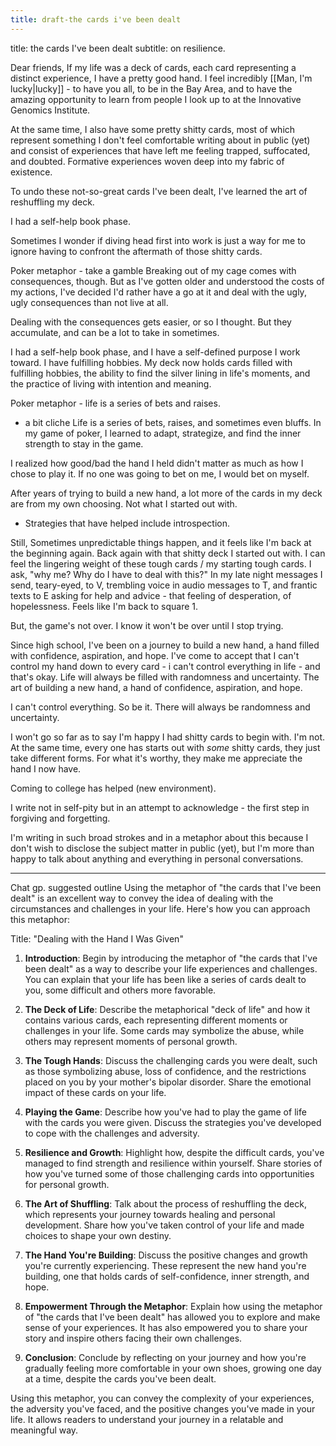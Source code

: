 ```yaml
---
title: draft-the cards i've been dealt
---
```

title: the cards I've been dealt
subtitle: on resilience.

Dear friends, 
If my life was a deck of cards, each card representing a distinct experience, I have a pretty good hand. I feel incredibly [[Man, I'm lucky|lucky]] - to have you all, to be in the Bay Area, and to have the amazing opportunity to learn from people I look up to at the Innovative Genomics Institute. 

At the same time, I also have some pretty shitty cards, most of which represent something I don't feel comfortable writing about in public (yet) and consist of experiences that have left me feeling trapped, suffocated, and doubted. Formative experiences woven deep into my fabric of existence.

To undo these not-so-great cards I've been dealt, I've learned the art of reshuffling my deck. 

I had a self-help book phase. 

Sometimes I wonder if diving head first into work is just a way for me to ignore having to confront the aftermath of those shitty cards. 


Poker metaphor - take a gamble
Breaking out of my cage comes with consequences, though. But as I've gotten older and understood the costs of my actions, I've decided I'd rather have a go at it and deal with the ugly, ugly consequences than not live at all. 

Dealing with the consequences gets easier, or so I thought. But they accumulate, and can be a lot to take in sometimes.

I had a self-help book phase, and I have a self-defined purpose I work toward. I have fulfilling hobbies. My deck now holds cards filled with fulfilling hobbies, the ability to find the silver lining in life's moments, and the practice of living with intention and meaning.

Poker metaphor - life is a series of bets and raises. 
- a bit cliche
Life is a series of bets, raises, and sometimes even bluffs. In my game of poker, I learned to adapt, strategize, and find the inner strength to stay in the game. 

I realized how good/bad the hand I held didn't matter as much as how I chose to play it.
If no one was going to bet on me, I would bet on myself.

After years of trying to build a new hand, a lot more of the cards in my deck are from my own choosing. Not what I started out with.
- Strategies that have helped include introspection. 

Still, 
Sometimes unpredictable things happen, and it feels like I'm back at the beginning again. Back again with that shitty deck I started out with.
I can feel the lingering weight of these tough cards / my starting tough cards. 
I ask, "why me? Why do I have to deal with this?" 
In my late night messages I send, teary-eyed, to V, trembling voice in audio messages to T, and frantic texts to E asking for help and advice - that feeling of desperation, of hopelessness. Feels like I'm back to square 1. 

But, the game's not over. I know it won't be over until I stop trying.

Since high school, 
I've been on a journey to build a new hand, a hand filled with confidence, aspiration, and hope. I've come to accept that I can't control my hand down to every card - i can't control everything in life - and that's okay. Life will always be filled with randomness and uncertainty.
The art of building a new hand, a hand of confidence, aspiration, and hope. 

I can't control everything. So be it. There will always be randomness and uncertainty.

I won't go so far as to say I'm happy I had shitty cards to begin with. I'm not. At the same time, every one has starts out with _some_ shitty cards, they just take different forms.
For what it's worthy, they make me appreciate the hand I now have. 


Coming to college has helped (new environment).

I write not in self-pity but in an attempt to acknowledge - the first step in forgiving and forgetting. 


I'm writing in such broad strokes and in a metaphor about this because I don't wish to disclose the subject matter in public (yet), but I'm more than happy to talk about anything and everything in personal conversations. 

---
Chat gp.  suggested outline
Using the metaphor of "the cards that I've been dealt" is an excellent way to convey the idea of dealing with the circumstances and challenges in your life. Here's how you can approach this metaphor:

Title: "Dealing with the Hand I Was Given"

1. **Introduction**:
   Begin by introducing the metaphor of "the cards that I've been dealt" as a way to describe your life experiences and challenges. You can explain that your life has been like a series of cards dealt to you, some difficult and others more favorable.

2. **The Deck of Life**:
   Describe the metaphorical "deck of life" and how it contains various cards, each representing different moments or challenges in your life. Some cards may symbolize the abuse, while others may represent moments of personal growth.

3. **The Tough Hands**:
   Discuss the challenging cards you were dealt, such as those symbolizing abuse, loss of confidence, and the restrictions placed on you by your mother's bipolar disorder. Share the emotional impact of these cards on your life.

4. **Playing the Game**:
   Describe how you've had to play the game of life with the cards you were given. Discuss the strategies you've developed to cope with the challenges and adversity.

5. **Resilience and Growth**:
   Highlight how, despite the difficult cards, you've managed to find strength and resilience within yourself. Share stories of how you've turned some of those challenging cards into opportunities for personal growth.

6. **The Art of Shuffling**:
   Talk about the process of reshuffling the deck, which represents your journey towards healing and personal development. Share how you've taken control of your life and made choices to shape your own destiny.

7. **The Hand You're Building**:
   Discuss the positive changes and growth you're currently experiencing. These represent the new hand you're building, one that holds cards of self-confidence, inner strength, and hope.

8. **Empowerment Through the Metaphor**:
   Explain how using the metaphor of "the cards that I've been dealt" has allowed you to explore and make sense of your experiences. It has also empowered you to share your story and inspire others facing their own challenges.

9. **Conclusion**:
   Conclude by reflecting on your journey and how you're gradually feeling more comfortable in your own shoes, growing one day at a time, despite the cards you've been dealt.

Using this metaphor, you can convey the complexity of your experiences, the adversity you've faced, and the positive changes you've made in your life. It allows readers to understand your journey in a relatable and meaningful way.